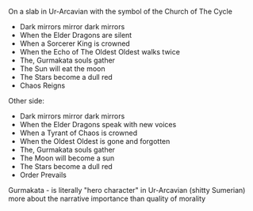 On a slab in Ur-Arcavian with the symbol of the Church of The Cycle

- Dark mirrors mirror dark mirrors
- When the Elder Dragons are silent
- When a Sorcerer King is crowned
- When the Echo of The Oldest Oldest walks twice
- The, Gurmakata souls gather
- The Sun will eat the moon
- The Stars become a dull red
- Chaos Reigns

Other side:

- Dark mirrors mirror dark mirrors
- When the Elder Dragons speak with new voices
- When a Tyrant of Chaos is crowned
- When the Oldest Oldest is gone and forgotten
- The, Gurmakata souls gather
- The Moon will become a sun
- The Stars become a dull red
- Order Prevails

Gurmakata - is literally "hero character" in Ur-Arcavian (shitty Sumerian) more about the narrative importance than quality of morality